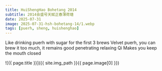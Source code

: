```yaml
---
title: HuiShengHao Bohetang 2014
subtitle: 2014会盛号天赋正春薄荷塘
date: 2025-07-31
image: 2025-07-31-hsh-bohetang-14/1.webp
tags: [puerh, sheng, huishenghao]
---
```

Like drinking puerh with sugar for the first 3 brews
Velvet puerh, you can brew it too much, it remains good
penetrating relaxing Qi
Makes you keep the mouth closed

![{{ page.title }}]({{ site.img_path }}{{ page.image[0] }})